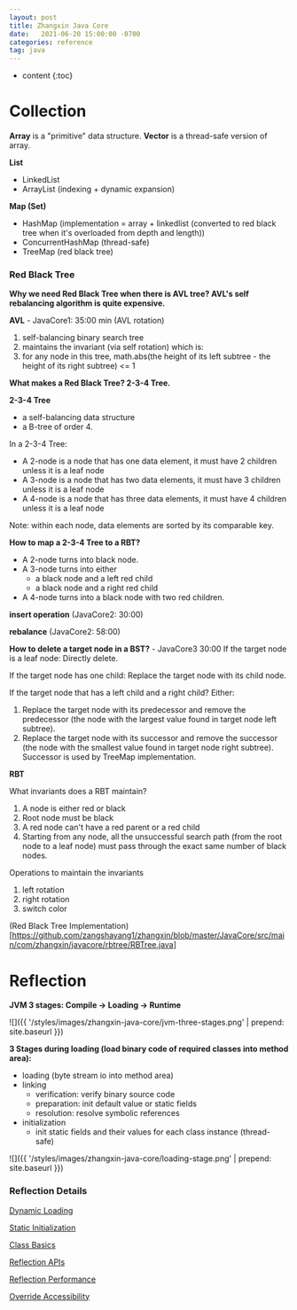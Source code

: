 ```yaml
---
layout: post
title: Zhangxin Java Core
date:   2021-06-20 15:00:00 -0700
categories: reference
tag: java
---
```


* content
{:toc}



# Collection

__Array__ is a "primitive" data structure. __Vector__ is a thread-safe version of array.

__List__
* LinkedList
* ArrayList (indexing + dynamic expansion)

__Map (Set)__
* HashMap (implementation = array + linkedlist (converted to red black tree when it's overloaded from depth and length))
* ConcurrentHashMap (thread-safe)
* TreeMap (red black tree)

### Red Black Tree

__Why we need Red Black Tree when there is AVL tree? AVL's self rebalancing algorithm is quite expensive.__

__AVL__ - JavaCore1: 35:00 min (AVL rotation)
1. self-balancing binary search tree
2. maintains the invariant (via self rotation) which is:  
3. for any node in this tree, math.abs(the height of its left subtree - the height of its right subtree) <= 1

__What makes a Red Black Tree? 2-3-4 Tree.__

__2-3-4 Tree__
* a self-balancing data structure
* a B-tree of order 4. 

In a 2-3-4 Tree:
* A 2-node is a node that has one data element, it must have 2 children unless it is a leaf node
* A 3-node is a node that has two data elements, it must have 3 children unless it is a leaf node
* A 4-node is a node that has three data elements, it must have 4 children unless it is a leaf node

Note: within each node, data elements are sorted by its comparable key.

__How to map a 2-3-4 Tree to a RBT?__
* A 2-node turns into black node.
* A 3-node turns into either
  * a black node and a left red child
  * a black node and a right red child
* A 4-node turns into a black node with two red children.

__insert operation__ (JavaCore2: 30:00)

__rebalance__ (JavaCore2: 58:00)

__How to delete a target node in a BST?__ - JavaCore3 30:00
If the target node is a leaf node: Directly delete.

If the target node has one child: Replace the target node with its child node.

If the target node that has a left child and a right child? Either:
1. Replace the target node with its predecessor and remove the predecessor (the node with the largest value found in target node left subtree).
2. Replace the target node with its successor and remove the successor (the node with the smallest value found in target node right subtree). Successor is used by TreeMap implementation. 


__RBT__

What invariants does a RBT maintain? 
1. A node is either red or black
2. Root node must be black
3. A red node can't have a red parent or a red child
4. Starting from any node, all the unsuccessful search path (from the root node to a leaf node) must pass through the exact same number of black nodes.

Operations to maintain the invariants
1. left rotation
2. right rotation
3. switch color

(Red Black Tree Implementation)[https://github.com/zangshayang1/zhangxin/blob/master/JavaCore/src/main/com/zhangxin/javacore/rbtree/RBTree.java]

# Reflection

__JVM 3 stages: Compile -> Loading -> Runtime__

![]({{ '/styles/images/zhangxin-java-core/jvm-three-stages.png' | prepend: site.baseurl }})

__3 Stages during loading (load binary code of required classes into method area):__ 
* loading (byte stream io into method area)
* linking
    * verification: verify binary source code
    * preparation: init default value or static fields
    * resolution: resolve symbolic references
* initialization
    * init static fields and their values for each class instance (thread-safe)

![]({{ '/styles/images/zhangxin-java-core/loading-stage.png' | prepend: site.baseurl }})

### Reflection Details

[Dynamic Loading](https://github.com/zangshayang1/zhangxin/blob/master/JavaCore/src/main/com/zhangxin/javacore/reflection/DynamicLoading.java)

[Static Initialization](https://github.com/zangshayang1/zhangxin/blob/master/JavaCore/src/main/com/zhangxin/javacore/reflection/StaticInitialization.java)

[Class Basics](https://github.com/zangshayang1/zhangxin/blob/master/JavaCore/src/main/com/zhangxin/javacore/reflection/ClassBasics.java)

[Reflection APIs](https://github.com/zangshayang1/zhangxin/blob/master/JavaCore/src/main/com/zhangxin/javacore/reflection/ReflectionAPIs.java)

[Reflection Performance](https://github.com/zangshayang1/zhangxin/blob/master/JavaCore/src/main/com/zhangxin/javacore/reflection/ReflectionPerformance.java)

[Override Accessibility](https://github.com/zangshayang1/zhangxin/blob/master/JavaCore/src/main/com/zhangxin/javacore/reflection/Accessibility.java)